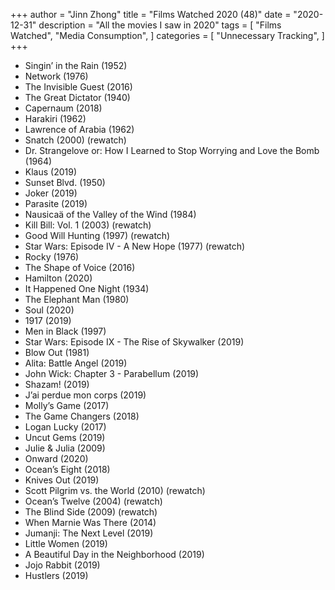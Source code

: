 +++ 
author = "Jinn Zhong" 
title = "Films Watched 2020 (48)" 
date = "2020-12-31" 
description = "All the movies I saw in 2020"
tags = [
    "Films Watched",
    "Media Consumption",
]
categories = [
    "Unnecessary Tracking",
]
+++

* Singin’ in the Rain (1952)
* Network (1976)
* The Invisible Guest (2016)
* The Great Dictator (1940)
* Capernaum (2018)
* Harakiri (1962)
* Lawrence of Arabia (1962)
* Snatch (2000) (rewatch)
* Dr. Strangelove or: How I Learned to Stop Worrying and Love the Bomb (1964)
* Klaus (2019)
* Sunset Blvd. (1950)
* Joker (2019)
* Parasite (2019)
* Nausicaä of the Valley of the Wind (1984)
* Kill Bill: Vol. 1 (2003) (rewatch)
* Good Will Hunting (1997) (rewatch)
* Star Wars: Episode IV - A New Hope (1977) (rewatch)
* Rocky (1976)
* The Shape of Voice (2016)
* Hamilton (2020)
* It Happened One Night (1934)
* The Elephant Man (1980)
* Soul (2020)
* 1917 (2019)
* Men in Black (1997)
* Star Wars: Episode IX - The Rise of Skywalker (2019)
* Blow Out (1981)
* Alita: Battle Angel (2019)
* John Wick: Chapter 3 - Parabellum (2019)
* Shazam! (2019)
* J’ai perdue mon corps (2019)
* Molly’s Game (2017)
* The Game Changers (2018)
* Logan Lucky (2017)
* Uncut Gems (2019)
* Julie & Julia (2009)
* Onward (2020)
* Ocean’s Eight (2018)
* Knives Out (2019)
* Scott Pilgrim vs. the World (2010) (rewatch)
* Ocean’s Twelve (2004) (rewatch)
* The Blind Side (2009) (rewatch)
* When Marnie Was There (2014)
* Jumanji: The Next Level (2019)
* Little Women (2019)
* A Beautiful Day in the Neighborhood (2019)
* Jojo Rabbit (2019)
* Hustlers (2019)
